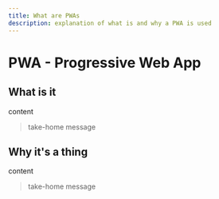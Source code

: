 ```yaml
---
title: What are PWAs
description: explanation of what is and why a PWA is used
---
```


# PWA - Progressive Web App

## What is it

content

> take-home message

## Why it's a thing

content

> take-home message


